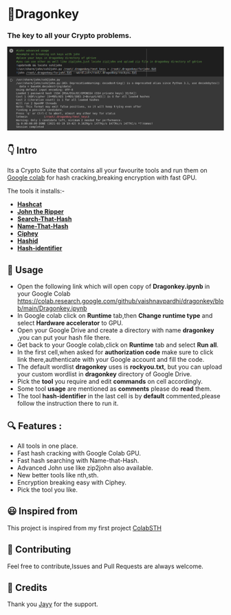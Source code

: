 # 🔑Dragonkey

### The key to all your Crypto problems.

![demo](pics/project.png)

## 👇 Intro

Its a Crypto Suite that contains all your favourite tools and run them on [Google colab](https://colab.research.google.com/) for hash cracking,breaking encryption with fast GPU.

The tools it installs:-

-  **[Hashcat](https://github.com/hashcat/hashcat)**
-  **[John the Ripper](https://github.com/openwall/john)**
-  **[Search-That-Hash](https://github.com/HashPals/Search-That-Hash)**
-  **[Name-That-Hash](https://github.com/HashPals/Name-That-Hash)**
-  **[Ciphey](https://github.com/Ciphey/Ciphey)**
-  **[Hashid](https://github.com/psypanda/hashID)**
-  **[Hash-identifier](https://github.com/blackploit/hash-identifier)**

## 📖 Usage
- Open the following link which will open copy of **Dragonkey.ipynb** in your Google Colab
https://colab.research.google.com/github/vaishnavpardhi/dragonkey/blob/main/Dragonkey.ipynb
- In Google colab click on **Runtime** tab,then **Change runtime type** and select **Hardware accelerator** to GPU.
- Open your Google Drive and create a directory with name **dragonkey** ,you can put your hash file there.
- Get back to your Google colab,click on **Runtime** tab and select **Run all**.
-  In the first cell,when asked for **authorization code** make sure to click link there,authenticate with your Google account and fill the code.
- The default wordlist **dragonkey** uses is **rockyou.txt**, but you can upload your custom wordlist in **dragonkey** directory of Google Drive.
- Pick the **tool** you require and edit **commands** on cell accordingly.
- Some tool **usage** are mentioned as **comments** please do **read** them.
- The tool **hash-identifier** in the last cell is by **default** commented,please follow the instruction there to run it.

## 🔍 Features :
- All tools in one place.
- Fast hash cracking with Google Colab GPU.
- Fast hash searching with Name-that-Hash.
- Advanced John use like zip2john also available.
- New better tools like nth,sth.
- Encryption breaking easy with Ciphey.
- Pick the tool you like.

## 😃 Inspired from
This project is inspired from my first project [ColabSTH](https://github.com/vaishnavpardhi/colabsth)

## 🤝 Contributing
Feel free to contribute,Issues and Pull Requests are always welcome.

## 🙏 Credits
Thank you [Jayy](https://github.com/Jayy001) for the support.
